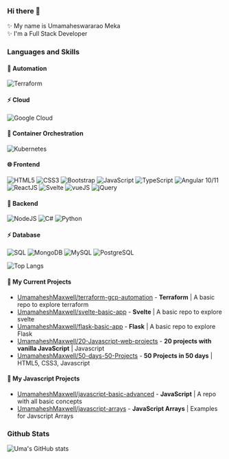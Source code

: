 ### Hi there 👋  

✨ My name is Umamaheswararao Meka   
✨ I'm a Full Stack Developer    

### Languages and Skills

 #### 🚀 Automation
![Terraform](https://img.shields.io/badge/terraform-%235835CC.svg?style=for-the-badge&logo=terraform&logoColor=white)

 #### ⚡ Cloud
![Google Cloud](https://img.shields.io/badge/GoogleCloud-%234285F4.svg?style=for-the-badge&logo=google-cloud&logoColor=white)

 #### 🚀 Container Orchestration
![Kubernetes](https://img.shields.io/badge/kubernetes-%23326ce5.svg?style=for-the-badge&logo=kubernetes&logoColor=white)

 #### 🌐 Frontend

 ![HTML5](https://img.shields.io/badge/HTML5-E34F26?style=for-the-badge&logo=html5&logoColor=white)
 ![CSS3](https://img.shields.io/badge/CSS3-1572B6?style=for-the-badge&logo=css3&logoColor=white)
 ![Bootstrap](https://img.shields.io/badge/Bootstrap-563D7C?style=for-the-badge&logo=bootstrap&logoColor=white)
 ![JavaScript](https://img.shields.io/badge/JavaScript-F7DF1E?style=for-the-badge&logo=javascript&logoColor=black)
 ![TypeScript](https://img.shields.io/badge/TypeScript-007ACC?style=for-the-badge&logo=typescript&logoColor=white)
 ![Angular 10/11](https://img.shields.io/badge/Angular-DD0031?style=for-the-badge&logo=angular&logoColor=white)
 ![ReactJS](https://img.shields.io/badge/React-20232A?style=for-the-badge&logo=react&logoColor=61DAFB)
 ![Svelte](https://img.shields.io/badge/Svelte-4A4A55?style=for-the-badge&logo=svelte&logoColor=FF3E00)
 ![vueJS](https://img.shields.io/badge/Vue.js-35495E?style=for-the-badge&logo=vuedotjs&logoColor=4FC08D)
 ![jQuery](https://img.shields.io/badge/jQuery-0769AD?style=for-the-badge&logo=jquery&logoColor=white)
 
 #### 🚀 Backend
 
 ![NodeJS](https://img.shields.io/badge/Node.js-339933?style=for-the-badge&logo=nodedotjs&logoColor=white)
 ![C#](https://img.shields.io/badge/C%23-239120?style=for-the-badge&logo=c-sharp&logoColor=white)
 ![Python](https://img.shields.io/badge/Python-FFD43B?style=for-the-badge&logo=python&logoColor=blue)  
 

 #### ⚡ Database
 ![SQL](https://img.shields.io/badge/Microsoft_SQL_Server-CC2927?style=for-the-badge&logo=microsoft-sql-server&logoColor=white)
 ![MongoDB](https://img.shields.io/badge/MongoDB-4EA94B?style=for-the-badge&logo=mongodb&logoColor=white) 
 ![MySQL](https://img.shields.io/badge/MySQL-00000F?style=for-the-badge&logo=mysql&logoColor=orange)
 ![PostgreSQL](https://img.shields.io/badge/PostgreSQL-316192?style=for-the-badge&logo=postgresql&logoColor=white)
 
 ![Top Langs](https://github-readme-stats.vercel.app/api/top-langs/?username=UmamaheshMaxwell&layout=compact&theme=radical)
 


####  🔭 My Current Projects
 
  - [UmamaheshMaxwell/terraform-gcp-automation](https://github.com/UmamaheshMaxwell/terraform-gcp-automation)  - **Terraform** | A basic repo to explore terraform 
  - [UmamaheshMaxwell/svelte-basic-app](https://github.com/UmamaheshMaxwell/svelte-basic-app)  - **Svelte** | A basic repo to explore svelte  
  - [UmamaheshMaxwell/flask-basic-app](https://github.com/UmamaheshMaxwell/flask-basic-app)  - **Flask** | A basic repo to explore Flask
  - [UmamaheshMaxwell/20-Javascript-web-projects](https://github.com/UmamaheshMaxwell/20-Javascript-web-projects)  - **20 projects with vanilla JavaScript** | Javascript
  - [UmamaheshMaxwell/50-days-50-Projects](https://github.com/UmamaheshMaxwell/50-days-50-Projects)  - **50 Projects in 50 days** | HTML5, CSS3, Javascript

#### 🌱 My Javascript Projects

  - [UmamaheshMaxwell/javascript-basic-advanced](https://github.com/UmamaheshMaxwell/javascript-basic-advanced) - **JavaScript** | A repo with all basic concepts
  - [UmamaheshMaxwell/javascript-arrays](https://github.com/UmamaheshMaxwell/javascript-arrays) - **JavaScript Arrays** | Examples for Javscript Arrays

### Github Stats  
 ![Uma's GitHub stats](https://github-readme-stats.vercel.app/api?username=UmamaheshMaxwell&show_icons=true&theme=radical)

<!--
**UmamaheshMaxwell/UmamaheshMaxwell** is a ✨ _special_ ✨ repository because its `README.md` (this file) appears on your GitHub profile.

Here are some ideas to get you started:

- 🔭 I’m currently working on ...
- 🌱 I’m currently learning ...
- 👯 I’m looking to collaborate on ...
- 🤔 I’m looking for help with ...
- 💬 Ask me about ...
- 📫 How to reach me: ...
- 😄 Pronouns: ...
- ⚡ Fun fact: ...
-->
